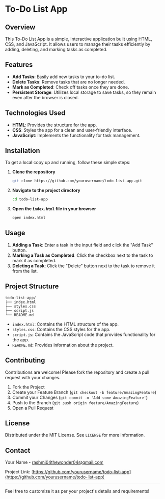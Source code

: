 
# To-Do List App

## Overview

This To-Do List App is a simple, interactive application built using HTML, CSS, and JavaScript. It allows users to manage their tasks efficiently by adding, deleting, and marking tasks as completed.

## Features

- **Add Tasks**: Easily add new tasks to your to-do list.
- **Delete Tasks**: Remove tasks that are no longer needed.
- **Mark as Completed**: Check off tasks once they are done.
- **Persistent Storage**: Utilizes local storage to save tasks, so they remain even after the browser is closed.

## Technologies Used

- **HTML**: Provides the structure for the app.
- **CSS**: Styles the app for a clean and user-friendly interface.
- **JavaScript**: Implements the functionality for task management.

## Installation

To get a local copy up and running, follow these simple steps:

1. **Clone the repository**
    ```bash
    git clone https://github.com/yourusername/todo-list-app.git
    ```

2. **Navigate to the project directory**
    ```bash
    cd todo-list-app
    ```

3. **Open the `index.html` file in your browser**
    ```bash
    open index.html
    ```

## Usage

1. **Adding a Task**: Enter a task in the input field and click the "Add Task" button.
2. **Marking a Task as Completed**: Click the checkbox next to the task to mark it as completed.
3. **Deleting a Task**: Click the "Delete" button next to the task to remove it from the list.

## Project Structure

```
todo-list-app/
├── index.html
├── styles.css
├── script.js
└── README.md
```

- `index.html`: Contains the HTML structure of the app.
- `styles.css`: Contains the CSS styles for the app.
- `script.js`: Contains the JavaScript code that provides functionality for the app.
- `README.md`: Provides information about the project.

## Contributing

Contributions are welcome! Please fork the repository and create a pull request with your changes.

1. Fork the Project
2. Create your Feature Branch (`git checkout -b feature/AmazingFeature`)
3. Commit your Changes (`git commit -m 'Add some AmazingFeature'`)
4. Push to the Branch (`git push origin feature/AmazingFeature`)
5. Open a Pull Request

## License

Distributed under the MIT License. See `LICENSE` for more information.

## Contact

Your Name - rashmi04thewonder04@gmail.com

Project Link: [https://github.com/yourusername/todo-list-app](https://github.com/yourusername/todo-list-app)

---

Feel free to customize it as per your project's details and requirements!

